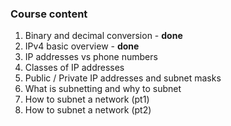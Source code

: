 ### Course content
1. Binary and decimal conversion - **done**
2. IPv4 basic overview - **done**
3. IP addresses vs phone numbers
4. Classes of IP addresses
5. Public / Private IP addresses and subnet masks
6. What is subnetting and why to subnet
7. How to subnet a network (pt1)
7. How to subnet a network (pt2)